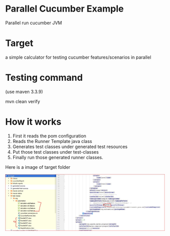 # Parallel Cucumber Example
Parallel run cucumber JVM

# Target 
a simple calculator for testing cucumber features/scenarios in parallel

# Testing command 
(use maven 3.3.9)

mvn clean verify 

# How it works
 1. First it reads the pom configuration 
 2. Reads the Runner Template java class
 3. Generates test classes under generated test resources 
 4. Put those test classes under test-classes 
 5. Finally run those generated runner classes. 
 
 Here is a image of target folder
 
 ![target](generated_runners.JPG)

